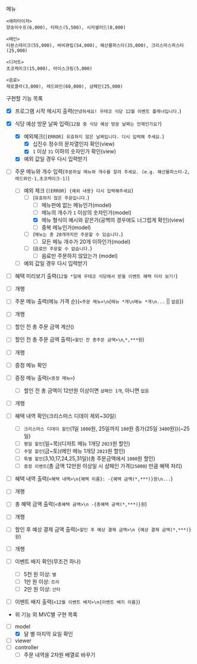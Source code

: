 메뉴
```
<애피타이저>
양송이수프(6,000), 타파스(5,500), 시저샐러드(8,000)

<메인>
티본스테이크(55,000), 바비큐립(54,000), 해산물파스타(35,000), 크리스마스파스타(25,000)

<디저트>
초코케이크(15,000), 아이스크림(5,000)

<음료>
제로콜라(3,000), 레드와인(60,000), 샴페인(25,000)
```

구현할 기능 목록
- [x] 프로그램 시작 메시지 출력(`안녕하세요! 우테코 식당 12월 이벤트 플래너입니다.`)
- [x] 식당 예상 방문 날짜 입력(`12월 중 식당 예상 방문 날짜는 언제인가요?`)
  - [x] 예외체크(`[ERROR] 유효하지 않은 날짜입니다. 다시 입력해 주세요.`)
    - [x] 십진수 정수의 문자열인지 확인(view)
    - [x] `1` 이상 `31` 이하의 숫자인가 확인(view)
  - [x] 예외 값일 경우 다시 입력받기 

- [ ] 주문 메뉴와 개수 입력(`주문하실 메뉴와 개수를 알려 주세요. (e.g. 해산물파스타-2,레드와인-1,초코케이크-1)`)
  - [ ] 예외 체크 (`[ERROR] {예외 내용} 다시 입력해주세요`)
    - [ ] (`유효하지 않은 주문입니다.`)
      - [ ] 메뉴판에 없는 메뉴인가(model)
      - [ ] 메뉴의 개수가 `1` 이상의 숫자인가(model)
      - [x] 메뉴 형식이 예시와 같은가(공백의 경우에도 너그럽게 확인)(view)
      - [ ] 중복 메뉴인가(model)
    - [ ] (`메뉴는 총 20개까지만 주문할 수 있습니다.`)
      - [ ] 모든 메뉴 개수가 20개 이하인가(model)
    - [ ] (`음료만 주문할 수 없습니다.`) 
      - [ ] 음료만 주문하지 않았는가 (model)
  - [ ] 예외 값일 경우 다시 입력받기  

- [ ] 혜택 미리보기 출력(`12월 *일에 우테코 식당에서 받을 이벤트 혜택 미리 보기!`)

- [ ] 개행
- [ ] 주문 메뉴 출력(메뉴 가격 순)(`<주문 메뉴>\n`{`메뉴 *개\n메뉴 *개\n...` || `없음`})

- [ ] 개행
- [ ] 할인 전 총 주문 금액 계산()
- [ ] 할인 전 총 주문 금액 출력(`<할인 전 총주문 금액>\n`,`*,***원`)
 
- [ ] 개행
- [ ] 증정 메뉴 확인
- [ ] 증정 메뉴 출력(`<증정 메뉴>`)
  - [ ] 할인 전 총 금액이 12만원 이상이면 `샴페인 1개`, 아니면 `없음`

- [ ] 개행
- [ ] 혜택 내역 확인(크리스마스 디데이 제외~30일)
  - [ ] `크리스마스 디데이 할인`(1일 `1000`원, 25일까지 `100`원 증가(25일 `3400`원))(~25일)
  - [ ] `평일 할인`(일~목)(디저트 메뉴 1개당 `2023`원 할인)
  - [ ] `주말 할인`(금~토)(메인 메뉴 1개당 `2023`원 할인)
  - [ ] `특별 할인`(3,10,17,24,25,31일)(총 주문금액에서 `1000`원 할인)
  - [ ] `증정 이벤트`(총 금액 12만원 이상일 시 샴페인 가격(`25000`) 만큼 혜택 처리)
- [ ] 혜택 내역 출력(`<혜택 내역>\n{혜택 이름}: -{혜택 금액(*,***)}원\n...`)

- [ ] 개행
- [ ] 총 혜택 금액 출력(`<총혜택 금액>\n -{총혜택 금액(*,***)}원`)

- [ ] 개행
- [ ] 할인 후 예상 결제 금액 출력(`<할인 후 예상 결제 금액>\n {예상 결제 금액(*,***)}원`)

- [ ] 개행
- [ ] 이벤트 배지 확인(무조건 하나)
  - [ ] 5천 원 이상: `별`
  - [ ] 1만 원 이상: `트리`
  - [ ] 2만 원 이상: `산타`
- [ ] 이벤트 배지 출력(`<12월 이벤트 배지>\n{이벤트 배지 이름}`)


- 위 기능 외 MVC별 구현 목록

- [ ] model
  - [x] 달 별 마지막 요일 확인
- [ ] viewer
- [ ] controller
  - [ ] 주문 내역을 2차원 배열로 바꾸기
